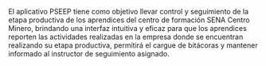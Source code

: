 El aplicativo PSEEP tiene como objetivo llevar control y seguimiento de la etapa productiva de los aprendices del centro de formación SENA Centro Minero, brindando una interfaz intuitiva y eficaz para que los aprendices reporten las actividades realizadas en la empresa donde se encuentran realizando su etapa productiva, permitirá el cargue de bitácoras y mantener informado al instructor de seguimiento asignado.